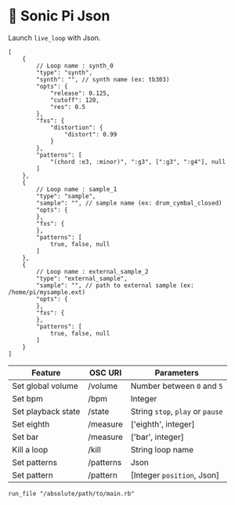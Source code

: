 # :musical_keyboard: Sonic Pi Json

Launch `live_loop` with Json.

```
[
    {
        // Loop name : synth_0
        "type": "synth",
        "synth": "", // synth name (ex: tb303)
        "opts": {
            "release": 0.125,
            "cutoff": 120,
            "res": 0.5
        },
        "fxs": {
            "distortion": {
                "distort": 0.99
            }
        },
        "patterns": [
            "(chord :e3, :minor)", ":g3", [":g3", ":g4"], null
        ]
    },
    {
        // Loop name : sample_1
        "type": "sample",
        "sample": "", // sample name (ex: drum_cymbal_closed)
        "opts": {
        },
        "fxs": {
        },
        "patterns": [
            true, false, null
        ]
    },
    {
        // Loop name : external_sample_2
        "type": "external_sample",
        "sample": "", // path to external sample (ex: /home/pi/mysample.ext)
        "opts": {
        },
        "fxs": {
        },
        "patterns": [
            true, false, null
        ]
    }
]
```

| Feature                                  | OSC URI              | Parameters                           |
| ---------------------------------------- | -------------------- | ------------------------------------ |
| Set global volume                        | /volume              | Number between `0` and `5`           |
| Set bpm                                  | /bpm                 | Integer                              |
| Set playback state                       | /state               | String `stop`, `play` or `pause`     |
| Set eighth                               | /measure             | ['eighth', integer]                  |
| Set bar                                  | /measure             | ['bar', integer]                     |
| Kill a loop                              | /kill                | String loop name                     |
| Set patterns                             | /patterns            | Json                                 |
| Set pattern                              | /pattern             | [Integer `position`, Json]           |


`run_file "/absolute/path/to/main.rb"`

